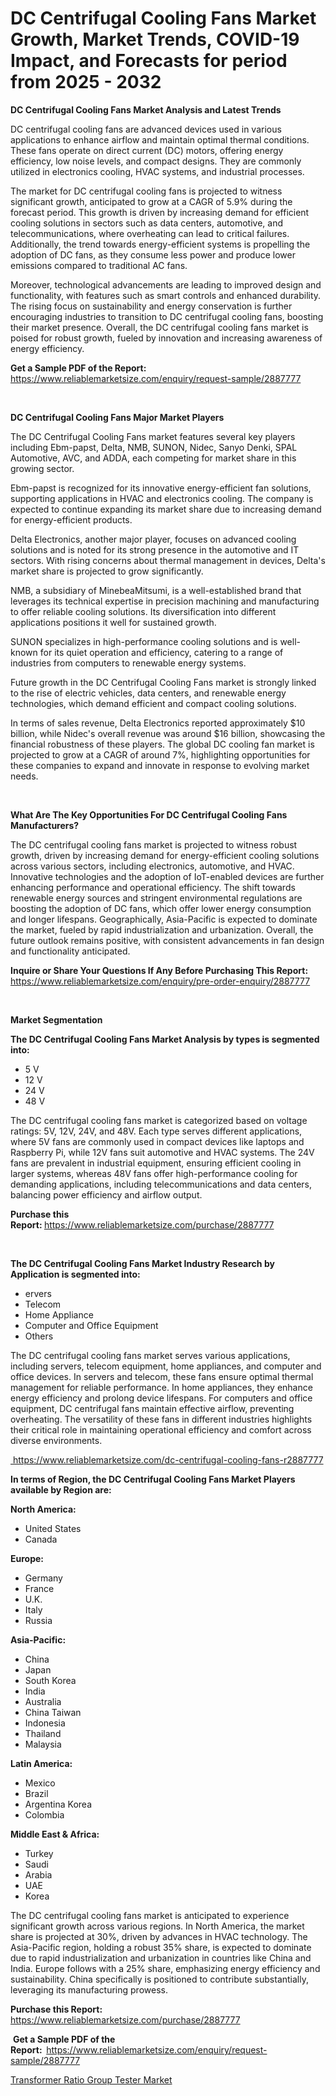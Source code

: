 <p><h1>DC Centrifugal Cooling Fans Market Growth, Market Trends, COVID-19 Impact, and Forecasts for period from 2025 - 2032</h1></p><p><strong>DC Centrifugal Cooling Fans Market Analysis and Latest Trends</strong></p>
<p><p>DC centrifugal cooling fans are advanced devices used in various applications to enhance airflow and maintain optimal thermal conditions. These fans operate on direct current (DC) motors, offering energy efficiency, low noise levels, and compact designs. They are commonly utilized in electronics cooling, HVAC systems, and industrial processes.</p><p>The market for DC centrifugal cooling fans is projected to witness significant growth, anticipated to grow at a CAGR of 5.9% during the forecast period. This growth is driven by increasing demand for efficient cooling solutions in sectors such as data centers, automotive, and telecommunications, where overheating can lead to critical failures. Additionally, the trend towards energy-efficient systems is propelling the adoption of DC fans, as they consume less power and produce lower emissions compared to traditional AC fans.</p><p>Moreover, technological advancements are leading to improved design and functionality, with features such as smart controls and enhanced durability. The rising focus on sustainability and energy conservation is further encouraging industries to transition to DC centrifugal cooling fans, boosting their market presence. Overall, the DC centrifugal cooling fans market is poised for robust growth, fueled by innovation and increasing awareness of energy efficiency.</p></p>
<p><strong>Get a Sample PDF of the Report:&nbsp;</strong> <a href="https://www.reliablemarketsize.com/enquiry/request-sample/2887777?utm_campaign=2439&utm_medium=2&utm_source=Github&utm_content=ia&utm_term=14032025&utm_id=dc-centrifugal-cooling-fans">https://www.reliablemarketsize.com/enquiry/request-sample/2887777</a></p>
<p>&nbsp;</p>
<p><strong>DC Centrifugal Cooling Fans Major Market Players</strong></p>
<p><p>The DC Centrifugal Cooling Fans market features several key players including Ebm-papst, Delta, NMB, SUNON, Nidec, Sanyo Denki, SPAL Automotive, AVC, and ADDA, each competing for market share in this growing sector. </p><p>Ebm-papst is recognized for its innovative energy-efficient fan solutions, supporting applications in HVAC and electronics cooling. The company is expected to continue expanding its market share due to increasing demand for energy-efficient products.</p><p>Delta Electronics, another major player, focuses on advanced cooling solutions and is noted for its strong presence in the automotive and IT sectors. With rising concerns about thermal management in devices, Delta's market share is projected to grow significantly.</p><p>NMB, a subsidiary of MinebeaMitsumi, is a well-established brand that leverages its technical expertise in precision machining and manufacturing to offer reliable cooling solutions. Its diversification into different applications positions it well for sustained growth.</p><p>SUNON specializes in high-performance cooling solutions and is well-known for its quiet operation and efficiency, catering to a range of industries from computers to renewable energy systems.</p><p>Future growth in the DC Centrifugal Cooling Fans market is strongly linked to the rise of electric vehicles, data centers, and renewable energy technologies, which demand efficient and compact cooling solutions. </p><p>In terms of sales revenue, Delta Electronics reported approximately $10 billion, while Nidec's overall revenue was around $16 billion, showcasing the financial robustness of these players. The global DC cooling fan market is projected to grow at a CAGR of around 7%, highlighting opportunities for these companies to expand and innovate in response to evolving market needs.</p></p>
<p>&nbsp;</p>
<p><strong>What Are The Key Opportunities For DC Centrifugal Cooling Fans Manufacturers?</strong></p>
<p><p>The DC centrifugal cooling fans market is projected to witness robust growth, driven by increasing demand for energy-efficient cooling solutions across various sectors, including electronics, automotive, and HVAC. Innovative technologies and the adoption of IoT-enabled devices are further enhancing performance and operational efficiency. The shift towards renewable energy sources and stringent environmental regulations are boosting the adoption of DC fans, which offer lower energy consumption and longer lifespans. Geographically, Asia-Pacific is expected to dominate the market, fueled by rapid industrialization and urbanization. Overall, the future outlook remains positive, with consistent advancements in fan design and functionality anticipated.</p></p>
<p><strong>Inquire or Share Your Questions If Any Before Purchasing This Report:</strong> <a href="https://www.reliablemarketsize.com/enquiry/pre-order-enquiry/2887777?utm_campaign=2439&utm_medium=2&utm_source=Github&utm_content=ia&utm_term=14032025&utm_id=dc-centrifugal-cooling-fans">https://www.reliablemarketsize.com/enquiry/pre-order-enquiry/2887777</a></p>
<p>&nbsp;</p>
<p><strong>Market Segmentation</strong></p>
<p><strong>The DC Centrifugal Cooling Fans Market Analysis by types is segmented into:</strong></p>
<p><ul><li>5 V</li><li>12 V</li><li>24 V</li><li>48 V</li></ul></p>
<p><p>The DC centrifugal cooling fans market is categorized based on voltage ratings: 5V, 12V, 24V, and 48V. Each type serves different applications, where 5V fans are commonly used in compact devices like laptops and Raspberry Pi, while 12V fans suit automotive and HVAC systems. The 24V fans are prevalent in industrial equipment, ensuring efficient cooling in larger systems, whereas 48V fans offer high-performance cooling for demanding applications, including telecommunications and data centers, balancing power efficiency and airflow output.</p></p>
<p><strong>Purchase this Report:&nbsp;</strong><a href="https://www.reliablemarketsize.com/purchase/2887777?utm_campaign=2439&utm_medium=2&utm_source=Github&utm_content=ia&utm_term=14032025&utm_id=dc-centrifugal-cooling-fans">https://www.reliablemarketsize.com/purchase/2887777</a></p>
<p>&nbsp;</p>
<p><strong>The DC Centrifugal Cooling Fans Market Industry Research by Application is segmented into:</strong></p>
<p><ul><li>ervers</li><li>Telecom</li><li>Home Appliance</li><li>Computer and Office Equipment</li><li>Others</li></ul></p>
<p><p>The DC centrifugal cooling fans market serves various applications, including servers, telecom equipment, home appliances, and computer and office devices. In servers and telecom, these fans ensure optimal thermal management for reliable performance. In home appliances, they enhance energy efficiency and prolong device lifespans. For computers and office equipment, DC centrifugal fans maintain effective airflow, preventing overheating. The versatility of these fans in different industries highlights their critical role in maintaining operational efficiency and comfort across diverse environments.</p></p>
<p><a href="https://www.reliablemarketsize.com/dc-centrifugal-cooling-fans-r2887777?utm_campaign=2439&utm_medium=2&utm_source=Github&utm_content=ia&utm_term=14032025&utm_id=dc-centrifugal-cooling-fans">&nbsp;https://www.reliablemarketsize.com/dc-centrifugal-cooling-fans-r2887777</a></p>
<p><strong>In terms of Region, the DC Centrifugal Cooling Fans Market Players available by Region are:</strong></p>
<p>
    <p> <strong> North America: </strong>
        <ul>
            <li>United States</li>
            <li>Canada</li>
        </ul>
        </p> 
    <p> <strong> Europe: </strong>
        <ul>
            <li>Germany</li>
            <li>France</li>
            <li>U.K.</li>
            <li>Italy</li>
            <li>Russia</li>
        </ul>
        </p> 
    <p> <strong> Asia-Pacific: </strong>
        <ul>
            <li>China</li>
            <li>Japan</li>
            <li>South Korea</li>
            <li>India</li>
            <li>Australia</li>
            <li>China Taiwan</li>
            <li>Indonesia</li>
            <li>Thailand</li>
            <li>Malaysia</li>
        </ul>
        </p> 
    <p> <strong> Latin America: </strong>
        <ul>
            <li>Mexico</li>
            <li>Brazil</li>
            <li>Argentina Korea</li>
            <li>Colombia</li>
        </ul>
        </p> 
    <p> <strong> Middle East & Africa: </strong>
        <ul>
            <li>Turkey</li>
            <li>Saudi</li>
            <li>Arabia</li>
            <li>UAE</li>
            <li>Korea</li>
        </ul>
    </p>
    </p>
<p><p>The DC centrifugal cooling fans market is anticipated to experience significant growth across various regions. In North America, the market share is projected at 30%, driven by advances in HVAC technology. The Asia-Pacific region, holding a robust 35% share, is expected to dominate due to rapid industrialization and urbanization in countries like China and India. Europe follows with a 25% share, emphasizing energy efficiency and sustainability. China specifically is positioned to contribute substantially, leveraging its manufacturing prowess.</p></p>
<p><strong>Purchase this Report: </strong><a href="https://www.reliablemarketsize.com/purchase/2887777?utm_campaign=2439&utm_medium=2&utm_source=Github&utm_content=ia&utm_term=14032025&utm_id=dc-centrifugal-cooling-fans">https://www.reliablemarketsize.com/purchase/2887777</a></p>
<p>&nbsp;<strong>Get a Sample PDF of the Report:&nbsp;&nbsp;</strong><a href="https://www.reliablemarketsize.com/enquiry/request-sample/2887777?utm_campaign=2439&utm_medium=2&utm_source=Github&utm_content=ia&utm_term=14032025&utm_id=dc-centrifugal-cooling-fans">https://www.reliablemarketsize.com/enquiry/request-sample/2887777</a></p>
<p><strong></strong></p>
<p><p><a href="https://github.com/kathiestrine5ty/Market-Research-Report-List-1/blob/main/transformer-ratio-group-tester-market.md?utm_campaign=2439&utm_medium=2&utm_source=Github&utm_content=ia&utm_term=14032025&utm_id=dc-centrifugal-cooling-fans">Transformer Ratio Group Tester Market</a></p></p>